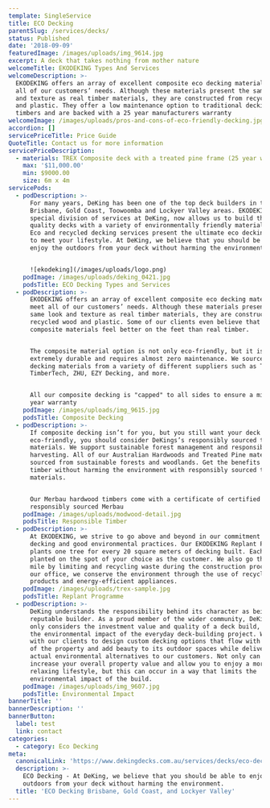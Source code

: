 ```yaml
---
template: SingleService
title: ECO Decking
parentSlug: /services/decks/
status: Published
date: '2018-09-09'
featuredImage: /images/uploads/img_9614.jpg
excerpt: A deck that takes nothing from mother nature
welcomeTitle: EKODEKING Types And Services
welcomeDescription: >-
  EKODEKING offers an array of excellent composite eco decking materials to meet
  all of our customers’ needs. Although these materials present the same look
  and texture as real timber materials, they are constructed from recycled wood
  and plastic. They offer a low maintenance option to traditional decking
  timbers and are backed with a 25 year manufacturers warranty
welcomeImage: /images/uploads/pros-and-cons-of-eco-friendly-decking.jpg
accordion: []
servicePriceTitle: Price Guide
QuoteTitle: Contact us for more information
servicePriceDescription:
  - materials: TREX Composite deck with a treated pine frame (25 year warranty)
    max: '$11,000.00'
    min: $9000.00
    size: 6m x 4m
servicePods:
  - podDescription: >-
      For many years, DeKing has been one of the top deck builders in the
      Brisbane, Gold Coast, Toowoomba and Lockyer Valley areas. EKODEKING, a
      special division of services at DeKing, now allows us to build the highest
      quality decks with a variety of environmentally friendly materials. Our
      Eco and recycled decking services present the ultimate eco decking options
      to meet your lifestyle. At DeKing, we believe that you should be able to
      enjoy the outdoors from your deck without harming the environment.


      ![ekodeking](/images/uploads/logo.png)
    podImage: /images/uploads/deking_0421.jpg
    podsTitle: ECO Decking Types and Services
  - podDescription: >-
      EKODEKING offers an array of excellent composite eco decking materials to
      meet all of our customers’ needs. Although these materials present the
      same look and texture as real timber materials, they are constructed from
      recycled wood and plastic. Some of our clients even believe that the
      composite materials feel better on the feet than real timber.


      The composite material option is not only eco-friendly, but it is also
      extremely durable and requires almost zero maintenance. We source our eco
      decking materials from a variety of different suppliers such as Trex,
      TimberTech, ZHU, EZY Decking, and more.


      All our composite decking is "capped" to all sides to ensure a minimum 25
      year warranty
    podImage: /images/uploads/img_9615.jpg
    podsTitle: Composite Decking
  - podDescription: >-
      If composite decking isn’t for you, but you still want your deck to be
      eco-friendly, you should consider DeKings’s responsibly sourced timber
      materials. We support sustainable forest management and responsible
      harvesting. All of our Australian Hardwoods and Treated Pine materials are
      sourced from sustainable forests and woodlands. Get the benefits of real
      timber without harming the environment with responsibly sourced timber
      materials.


      Our Merbau hardwood timbers come with a certificate of certified
      responsibly sourced Merbau
    podImage: /images/uploads/modwood-detail.jpg
    podsTitle: Responsible Timber
  - podDescription: >-
      At EKODEKING, we strive to go above and beyond in our commitment to eco
      decking and good environmental practices. Our EKODEKING Replant Programme
      plants one tree for every 20 square meters of decking built. Each tree is
      planted on the spot of your choice as the customer. We also go the extra
      mile by limiting and recycling waste during the construction process. At
      our office, we conserve the environment through the use of recycled office
      products and energy-efficient appliances.
    podImage: /images/uploads/trex-sample.jpg
    podsTitle: Replant Programme
  - podDescription: >-
      DeKing understands the responsibility behind its character as being a
      reputable builder. As a proud member of the wider community, DeKing not
      only considers the investment value and quality of a deck build, but also
      the environmental impact of the everyday deck-building project. We work
      with our clients to design custom decking options that flow with the rest
      of the property and add beauty to its outdoor spaces while delivering
      actual environmental alternatives to our customers. Not only can our decks
      increase your overall property value and allow you to enjoy a more
      relaxing lifestyle, but this can occur in a way that limits the
      environmental impact of the build.
    podImage: /images/uploads/img_9607.jpg
    podsTitle: Environmental Impact
bannerTitle: ''
bannerDescription: ''
bannerButton:
  label: test
  link: contact
categories:
  - category: Eco Decking
meta:
  canonicalLink: 'https://www.dekingdecks.com.au/services/decks/eco-decking/'
  description: >-
    ECO Decking - At DeKing, we believe that you should be able to enjoy the
    outdoors from your deck without harming the environment.
  title: 'ECO Decking Brisbane, Gold Coast, and Lockyer Valley'
---
```


